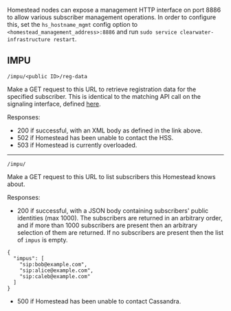 Homestead nodes can expose a management HTTP interface on port 8886 to allow various subscriber management operations. In order to configure this, set the `hs_hostname_mgmt` config option to `<homestead_management_address>:8886` and run `sudo service clearwater-infrastructure restart`.

## IMPU

    /impu/<public ID>/reg-data

Make a GET request to this URL to retrieve registration data for the specified subscriber. This is identical to the matching API call on the signaling interface, defined [here](https://github.com/Metaswitch/homestead/blob/dev/docs/homestead_api.md#impu---persistent-registration-state).

Responses:

  * 200 if successful, with an XML body as defined in the link above.
  * 502 if Homestead has been unable to contact the HSS.
  * 503 if Homestead is currently overloaded.

---

    /impu/

Make a GET request to this URL to list subscribers this Homestead knows about.

Responses:

  * 200 if successful, with a JSON body containing subscribers' public identities (max 1000). The subscribers are returned in an arbitrary order, and if more than 1000 subscribers are present then an arbitrary selection of them are returned. If no subscribers are present then the list of `impus` is empty.
  
  ```
  {
    "impus": [
      "sip:bob@example.com",
      "sip:alice@example.com",
      "sip:caleb@example.com"
    ]
  }
  ```
  
  * 500 if Homestead has been unable to contact Cassandra.
